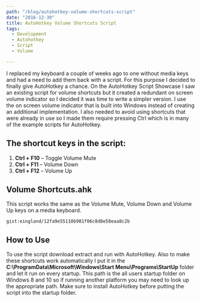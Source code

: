 ```yaml
---
path: "/blog/autohotkey-volume-shortcuts-script"
date: "2016-12-30"
title: AutoHotkey Volume Shortcuts Script
tags:
  - Development
  - Autohotkey
  - Script
  - Volume

---
```

I replaced my keyboard a couple of weeks ago to one without media keys and had a need to add them back with a script. For this purpose I decided to finally give AutoHotkey a chance. On the AutoHotkey Script Showcase I saw an existing script for volume shortcuts but it created a redundant on screen volume indicator so I decided it was time to write a simpler version. I use the on screen volume indicator that is built into Windows instead of creating an additional implementation. I also needed to avoid using shortcuts that were already in use so I made them require pressing Ctrl which is in many of the example scripts for AutoHotkey.

## The shortcut keys in the script:

  1. **Ctrl + F10** &#8211; Toggle Volume Mute
  2. **Ctrl + F11** &#8211; Volume Down
  3. **Ctrl + F12** &#8211; Volume Up

## **Volume Shortcuts.ahk**

This script works the same as the Volume Mute, Volume Down and Volume Up keys on a media keyboard.

`gist:eingland/12fa9e55110b981f06c8d0e58eaa8c2b`

## How to Use

To use the script download extract and run with AutoHotkey. Also to make these shortcuts work automatically I put it in the **C:\ProgramData\Microsoft\Windows\Start Menu\Programs\StartUp** folder and let it run on every startup. This path is the all users startup folder on Windows 8 and 10 so if running another platform you may need to look up the appropriate path. Make sure to install AutoHotkey before putting the script into the startup folder.

&nbsp;